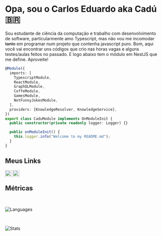 # Opa, sou o Carlos Eduardo aka Cadú 🇧🇷

Sou estudante de ciência da computação e trabalho com desenvolvimento de software, particularmente amo Typescript, mas não vou me incomodar ~~tanto~~ em programar num projeto que contenha javascript puro. Bom, aqui você vai encontrar uns códigos que crio nas horas vagas e alguns testes/aulas feitos no passado. E logo abaixo tem o módulo em NestJS que me define. Aproveite!

```ts
@Module({
  imports: [
    TypescriptModule,
    ReactModule,
    GraphQLModule,
    CoffeModule,
    GamesModule,
    NotFunnyJokesModule,
  ],
  providers: [KnowledgeResolver, KnowledgeService],
})
export class CaduModule implements OnModuleInit {
  public constructor(private readonly logger: Logger) {}

  public onModuleInit() {
    this.logger.info("Welcome to my README.md");
  }
}
```

## Meus Links

[<img align="left" alt="ceopaludetto | LinkedIn" width="22px" src="https://image.flaticon.com/icons/png/512/174/174857.png" />][linkedin]

[<img align="left" alt="ceopaludetto | Twitter" width="22px" src="https://image.flaticon.com/icons/png/512/733/733579.png" />][twitter]

[twitter]: https://twitter.com/soreduard
[linkedin]: https://linkedin.com/in/ceopaludetto/

<br/>

## Métricas

<br/>

![Languages](https://github-readme-stats.vercel.app/api/top-langs/?username=ceopaludetto&layout=compact&theme=github_dark&custom_title=Linguagens%20Mais%20Usadas&hide_border=true)

<br/>

![Stats](https://github-readme-stats.vercel.app/api?username=ceopaludetto&show_icons=true&count_private=true&theme=github_dark&include_all_commits=true&custom_title=Minhas%20Estatísticas&locale=pt-br&hide_border=true)
